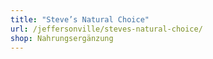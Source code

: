 ```yaml
---
title: "Steve’s Natural Choice"
url: /jeffersonville/steves-natural-choice/
shop: Nahrungsergänzung
---
```


